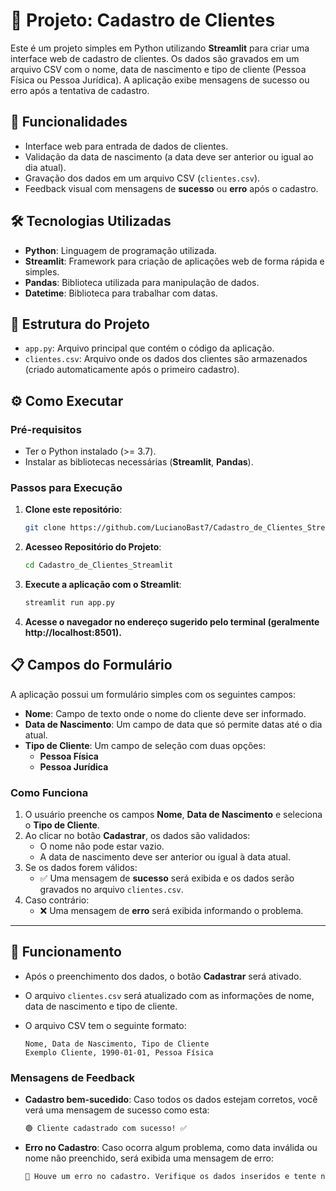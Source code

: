 # 🍕 Projeto: Cadastro de Clientes

Este é um projeto simples em Python utilizando **Streamlit** para criar uma interface web de cadastro de clientes. Os dados são gravados em um arquivo CSV com o nome, data de nascimento e tipo de cliente (Pessoa Física ou Pessoa Jurídica). A aplicação exibe mensagens de sucesso ou erro após a tentativa de cadastro.

## 🚀 Funcionalidades

- Interface web para entrada de dados de clientes.
- Validação da data de nascimento (a data deve ser anterior ou igual ao dia atual).
- Gravação dos dados em um arquivo CSV (`clientes.csv`).
- Feedback visual com mensagens de **sucesso** ou **erro** após o cadastro.

## 🛠 Tecnologias Utilizadas

- **Python**: Linguagem de programação utilizada.
- **Streamlit**: Framework para criação de aplicações web de forma rápida e simples.
- **Pandas**: Biblioteca utilizada para manipulação de dados.
- **Datetime**: Biblioteca para trabalhar com datas.

## 📂 Estrutura do Projeto

- `app.py`: Arquivo principal que contém o código da aplicação.
- `clientes.csv`: Arquivo onde os dados dos clientes são armazenados (criado automaticamente após o primeiro cadastro).

## ⚙️ Como Executar

### Pré-requisitos

- Ter o Python instalado (>= 3.7).
- Instalar as bibliotecas necessárias (**Streamlit**, **Pandas**).

### Passos para Execução

1. **Clone este repositório**:

   ```bash
   git clone https://github.com/LucianoBast7/Cadastro_de_Clientes_Streamlit.git

2. **Acesseo Repositório do Projeto**:

   ```bash
   cd Cadastro_de_Clientes_Streamlit

4. **Execute a aplicação com o Streamlit**:

   ```bash
   streamlit run app.py

5. **Acesse o navegador no endereço sugerido pelo terminal (geralmente http://localhost:8501).**

## 📋 Campos do Formulário

A aplicação possui um formulário simples com os seguintes campos:

- **Nome**: Campo de texto onde o nome do cliente deve ser informado.
- **Data de Nascimento**: Um campo de data que só permite datas até o dia atual.
- **Tipo de Cliente**: Um campo de seleção com duas opções:
  - **Pessoa Física**
  - **Pessoa Jurídica**

### Como Funciona

1. O usuário preenche os campos **Nome**, **Data de Nascimento** e seleciona o **Tipo de Cliente**.
2. Ao clicar no botão **Cadastrar**, os dados são validados:
   - O nome não pode estar vazio.
   - A data de nascimento deve ser anterior ou igual à data atual.
3. Se os dados forem válidos:
   - ✅ Uma mensagem de **sucesso** será exibida e os dados serão gravados no arquivo `clientes.csv`.
4. Caso contrário:
   - ❌ Uma mensagem de **erro** será exibida informando o problema.

---

## 🔄 Funcionamento

- Após o preenchimento dos dados, o botão **Cadastrar** será ativado.
- O arquivo `clientes.csv` será atualizado com as informações de nome, data de nascimento e tipo de cliente.
- O arquivo CSV tem o seguinte formato:

   ```csv
   Nome, Data de Nascimento, Tipo de Cliente
   Exemplo Cliente, 1990-01-01, Pessoa Física

### Mensagens de Feedback

- **Cadastro bem-sucedido**: Caso todos os dados estejam corretos, você verá uma mensagem de sucesso como esta:

   ```markdown
   🟢 Cliente cadastrado com sucesso! ✅

- **Erro no Cadastro**: Caso ocorra algum problema, como data inválida ou nome não preenchido, será exibida uma mensagem de erro:

   ```markdown
   🔴 Houve um erro no cadastro. Verifique os dados inseridos e tente novamente. ❌
